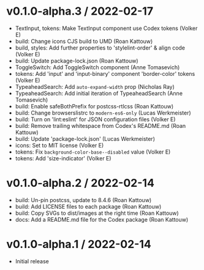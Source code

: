# v0.1.0-alpha.3 / 2022-02-17
- TextInput, tokens: Make TextInput component use Codex tokens (Volker E)
- build: Change icons CJS build to UMD (Roan Kattouw)
- build, styles: Add further properties to 'stylelint-order' & align code (Volker E)
- build: Update package-lock.json (Roan Kattouw)
- ToggleSwitch: Add ToggleSwitch component (Anne Tomasevich)
- tokens: Add 'input' and 'input-binary' component 'border-color' tokens (Volker E)
- TypeaheadSearch: Add `auto-expand-width` prop (Nicholas Ray)
- TypeaheadSearch: Add initial iteration of TypeaheadSearch (Anne Tomasevich)
- build: Enable safeBothPrefix for postcss-rtlcss (Roan Kattouw)
- build: Change browserslistrc to `modern-es6-only` (Lucas Werkmeister)
- build: Turn on 'lint:eslint' for JSON configuration files (Volker E)
- build: Remove trailing whitespace from Codex's README.md (Roan Kattouw)
- build: Update 'package-lock.json' (Lucas Werkmeister)
- icons: Set to MIT license (Volker E)
- tokens: Fix `background-color-base--disabled` value (Volker E)
- tokens: Add 'size-indicator' (Volker E)

# v0.1.0-alpha.2 / 2022-02-14
- build: Un-pin postcss, update to 8.4.6 (Roan Kattouw)
- build: Add LICENSE files to each package (Roan Kattouw)
- build: Copy SVGs to dist/images at the right time (Roan Kattouw)
- docs: Add a README.md file for the Codex package (Roan Kattouw)

# v0.1.0-alpha.1 / 2022-02-14
- Initial release
